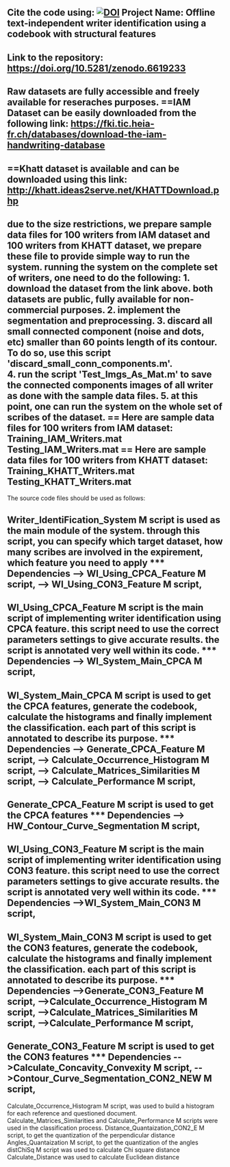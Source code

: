 
Cite the code using: [![DOI](https://zenodo.org/badge/500753141.svg)](https://zenodo.org/badge/latestdoi/500753141)
Project Name: Offline text-independent writer identification using a codebook with structural features
------------------------------------------------------------------------------------------
Link to the repository: 
https://doi.org/10.5281/zenodo.6619233
------------------------------------------------------------------------------------------
Raw datasets are fully accessible and freely available for reseraches purposes.
==IAM Dataset can be easily downloaded from the following link:
	https://fki.tic.heia-fr.ch/databases/download-the-iam-handwriting-database
---------------------------------------------------
==Khatt dataset is available and can be downloaded using this link:
	http://khatt.ideas2serve.net/KHATTDownload.php
-------------------------------------------------------------------------------------------
due to the size restrictions, we prepare sample data files for 100 writers from IAM dataset and 100 writers from KHATT dataset, we prepare these file to provide simple way to run the system.
running the system on the complete set of writers, one need to do the following: 
	1. download the dataset from the link above. both datasets are public, fully available for non-commercial purposes. 
	2. implement the segmentation and preprocessing. 
	3. discard all small connected component (noise and dots, etc) smaller than 60 points length of its contour. To do so, use this script 'discard_small_conn_components.m'.         
	4. run the script 'Test_Imgs_As_Mat.m'  to save the connected components images of all writer as done with the sample data files.
                5. at this point, one can run the system on the whole set of scribes of the dataset.
== Here are sample data files for 100 writers from IAM dataset: 
	Training_IAM_Writers.mat
	Testing_IAM_Writers.mat
== Here are sample data files for 100 writers from KHATT dataset: 
	Training_KHATT_Writers.mat
	Testing_KHATT_Writers.mat
-------------------------------------------------------------------------------------------
The source code files should be used as follows:

Writer_IdentiFication_System M script is used as the main module of the system. through this script, you can specify which target dataset, how many scribes are involved in the expirement, which feature you need to apply
*** Dependencies 
--> WI_Using_CPCA_Feature M script, 
--> WI_Using_CON3_Feature M script, 
---------------------------------------------------
WI_Using_CPCA_Feature M script is the main script of implementing writer identification using CPCA feature. this script need to use the correct parameters settings to give accurate results. the script is annotated very well within its code.
*** Dependencies 
--> WI_System_Main_CPCA M script, 
---------------------------------------------------
WI_System_Main_CPCA M script is used to get the CPCA features, generate the codebook, calculate the histograms and finally implement the classification. each part of this script is annotated to describe its purpose.
*** Dependencies 
--> Generate_CPCA_Feature M script,
--> Calculate_Occurrence_Histogram M script,
--> Calculate_Matrices_Similarities M script,
--> Calculate_Performance M script,
---------------------------------------------------
Generate_CPCA_Feature M script is used to get the CPCA features
*** Dependencies 
--> HW_Contour_Curve_Segmentation M script,
---------------------------------------------------
WI_Using_CON3_Feature M script is the main script of implementing writer identification using CON3 feature. this script need to use the correct parameters settings to give accurate results. the script is annotated very well within its code.
*** Dependencies 
-->WI_System_Main_CON3 M script,
---------------------------------------------------
WI_System_Main_CON3 M script  is used to get the CON3 features, generate the codebook, calculate the histograms and finally implement the classification. each part of this script is annotated to describe its purpose.
*** Dependencies 
-->Generate_CON3_Feature M script,
-->Calculate_Occurrence_Histogram M script,
-->Calculate_Matrices_Similarities M script,
-->Calculate_Performance M script,
---------------------------------------------------
Generate_CON3_Feature M script is used to get the CON3 features
*** Dependencies 
-->Calculate_Concavity_Convexity M script,
-->Contour_Curve_Segmentation_CON2_NEW M script,
---------------------------------------------------
Calculate_Occurrence_Histogram M script, was used to build a histogram for each reference and questioned document.
Calculate_Matrices_Similarities and Calculate_Performance M scripts were used in the classification process.
Distance_Quantaization_CON2_E M script, to get the quantization of the perpendicular distance
Angles_Quantaization M script, to get the quantization of the angles
distChiSq M script was used to calculate Chi square distance
Calculate_Distance was used to calculate Euclidean distance



 



